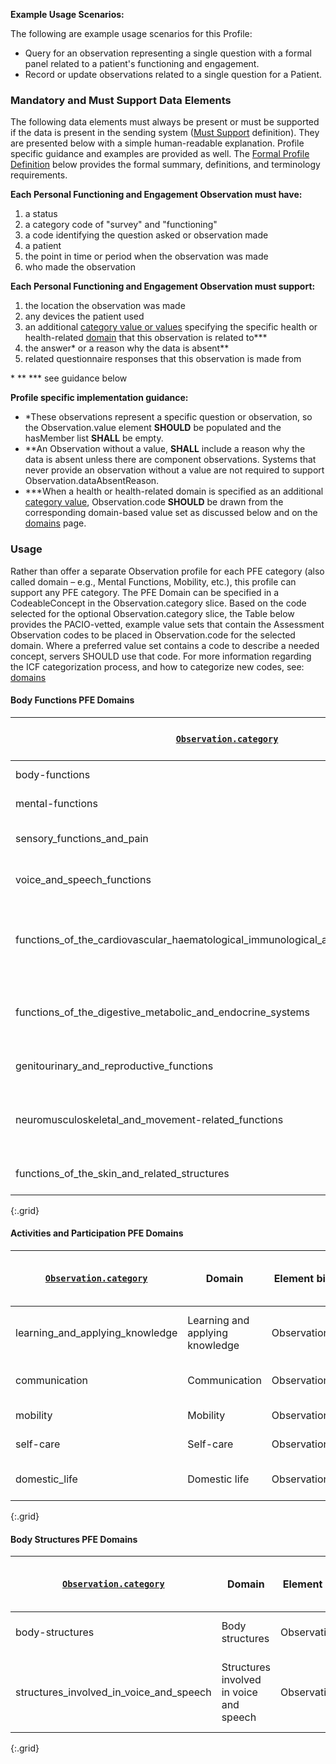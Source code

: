 **Example Usage Scenarios:**

The following are example usage scenarios for this Profile:
* Query for an observation representing a single question with a formal panel related to a patient's functioning and engagement.
* Record or update observations related to a single question for a Patient.

### Mandatory and Must Support Data Elements

The following data elements must always be present or must be supported if the data is present in the sending system ([Must Support](formal_specification.html#must-support) definition). They are presented below with a simple human-readable explanation.  Profile specific guidance and examples are provided as well.  The [Formal Profile Definition](#profile) below provides the formal summary, definitions, and terminology requirements.

**Each Personal Functioning and Engagement Observation must have:**

1. a status
1. a category code of "survey" and "functioning"
1. a code identifying the question asked or observation made
1. a patient
1. the point in time or period when the observation was made
1. who made the observation

**Each Personal Functioning and Engagement Observation must support:**

1. the location the observation was made
1. any devices the patient used
1. an additional [category value or values](ValueSet-pfe-category-vs.html) specifying the specific health or health-related [domain](domains.html) that this observation is related to***
1. the answer\* or a reason why the data is absent\*\*
1. related questionnaire responses that this observation is made from

\* \*\* \*\*\* see guidance below

**Profile specific implementation guidance:**

* \*These observations represent a specific question or observation, so the Observation.value element **SHOULD** be populated and the hasMember list **SHALL** be empty.
* \*\*An Observation without a value, **SHALL** include a reason why the data is absent unless there are component observations. Systems that never provide an observation without a value are not required to support Observation.dataAbsentReason.
* \*\*\*When a health or health-related domain is specified as an additional [category value](ValueSet-pfe-category-vs.html), Observation.code **SHOULD** be drawn from the corresponding domain-based value set as discussed below and on the [domains](domains.html) page.



### Usage

Rather than offer a separate Observation profile for each PFE category (also called domain – e.g., Mental Functions, Mobility, etc.), this profile can support any PFE category. The PFE Domain can be specified in a CodeableConcept in the Observation.category slice. Based on the code selected for the optional Observation.category slice, the Table below provides the PACIO-vetted, example value sets that contain the Assessment Observation codes to be placed in Observation.code for the selected domain. Where a preferred value set contains a code to describe a needed concept, servers SHOULD use that code. For more information regarding the ICF categorization process, and how to categorize new codes, see: [ domains ]( domains.html ) 

#### Body Functions PFE Domains

| [`Observation.category`](ValueSet-pfe-category-vs.html) | Domain | Element binding | Assessment Observation Codes ValueSet |
| ------ | -------------------- | ------------------------- | ------------ |
| body-functions | Body functions | Observation.code | [ PFE- Body functions ValueSet ]( ValueSet-pfe-body-functions-vs.html ) |
| mental-functions | Mental functions | Observation.code | [ PFE- Mental functions ValueSet ]( ValueSet-pfe-mental-functions-vs.html ) |
|  sensory_functions_and_pain | Sensory functions and pain | Observation.code | [ PFE - Sensory functions and pain ValueSet ]( ValueSet-pfe-sensory-functions-pain-vs.html ) |
| voice_and_speech_functions | Voice and speech functions | Observation.code | [ PFE- Voice and speech functions ValueSet ]( ValueSet-pfe-voice-and-speech-vs.html ) |
| functions_of_the_cardiovascular_haematological_immunological_and_respiratory_systems |  Functions of the cardiovascular, haematological, immunological and respiratory systems | Observation.code | [PFE - Functions of the cardiovascular, haematological, immunological and respiratory systems ValueSet]( ValueSet-pfe-functions-of-cardiovascular-vs.html ) |
| functions_of_the_digestive_metabolic_and_endocrine_systems |  Functions of the digestive, metabolic and endocrine systems | Observation.code | [PFE - Functions of the digestive, metabolic and endocrine systems ValueSet]( ValueSet-pfe-functions-of-digestive-vs.html ) |
| genitourinary_and_reproductive_functions | Genitourinary and reproductive functions | Observation.code | [ PFE- Genitourinary and reproductive functions ValueSet ]( ValueSet-pfe-genitourinary-vs.html )  |
| neuromusculoskeletal_and_movement-related_functions | Neuromusculoskeletal and movement-related functions | Observation.code | [ PFE- Neuromusculoskeletal and movement-related functions ValueSet ]( ValueSet-pfe-neuromusculoskeletal-vs.html ) |
| functions_of_the_skin_and_related_structures | Functions of the skin and related structures | Observation.code | [ PFE- Functions of the skin and related structures ValueSet ]( ValueSet-pfe-skin-functions-vs.html ) |
{:.grid}

#### Activities and Participation PFE Domains

| [`Observation.category`](ValueSet-pfe-category-vs.html) | Domain | Element binding | Assessment Observation Codes ValueSet |
| ------ | -------------------- | ------------------------- | ------------ |
| learning_and_applying_knowledge | Learning and applying knowledge | Observation.code | [PFE - Learning and applying knowledge ValueSet ]( ValueSet-pfe-learning-and-applying-knowledge-vs.html ) |
| communication  | Communication | Observation.code | [PFE - Communication ValueSet ]( ValueSet-pfe-communication-vs.html ) |
| mobility | Mobility | Observation.code | [PFE - Mobility ValueSet ]( ValueSet-pfe-mobility-vs.html ) |
| self-care | Self-care | Observation.code | [PFE - Self-care ValueSet ]( ValueSet-pfe-self-care-vs.html ) |
| domestic_life | Domestic life | Observation.code | [PFE - Domestic life ValueSet ]( ValueSet-pfe-domestic-life-vs.html ) |
{:.grid}

#### Body Structures PFE Domains

| [`Observation.category`](ValueSet-pfe-category-vs.html) | Domain | Element binding | Assessment Observation Codes ValueSet |
| ------ | -------------------- | ------------------------- | ------------ |
| body-structures | Body structures  | Observation.code | [PFE - Body structures ValueSet ]( ValueSet-pfe-body-structures-vs.html ) |
| structures_involved_in_voice_and_speech | Structures involved in voice and speech  | Observation.code | [PFE - Structures involved in voice and speech ValueSet ]( ValueSet-pfe-structures-voice-and-speech-vs.html ) |
{:.grid} 
